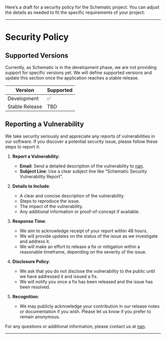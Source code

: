 Here’s a draft for a security policy for the Schematic project. You can adjust the details as needed to fit the specific requirements of your project:

---

# Security Policy

## Supported Versions

Currently, as Schematic is in the development phase, we are not providing support for specific versions yet. We will define supported versions and update this section once the application reaches a stable release.

| Version | Supported          |
| ------- | ------------------ |
| Development | :white_check_mark: |
| Stable Release | TBD            |

## Reporting a Vulnerability

We take security seriously and appreciate any reports of vulnerabilities in our software. If you discover a potential security issue, please follow these steps to report it:

1. **Report a Vulnerability**:
   - **Email**: Send a detailed description of the vulnerability to [nan](mailto:ekaprasetya2244@gmail.com).
   - **Subject Line**: Use a clear subject line like "Schematic Security Vulnerability Report".

2. **Details to Include**:
   - A clear and concise description of the vulnerability.
   - Steps to reproduce the issue.
   - The impact of the vulnerability.
   - Any additional information or proof-of-concept if available.

3. **Response Time**:
   - We aim to acknowledge receipt of your report within 48 hours.
   - We will provide updates on the status of the issue as we investigate and address it.
   - We will make an effort to release a fix or mitigation within a reasonable timeframe, depending on the severity of the issue.

4. **Disclosure Policy**:
   - We ask that you do not disclose the vulnerability to the public until we have addressed it and issued a fix.
   - We will notify you once a fix has been released and the issue has been resolved.

5. **Recognition**:
   - We may publicly acknowledge your contribution in our release notes or documentation if you wish. Please let us know if you prefer to remain anonymous.

For any questions or additional information, please contact us at [nan](mailto:ekaprasetya2244@gmail.com).

---

